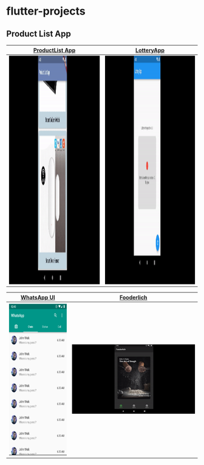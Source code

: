 # flutter-projects


## Product List App
 | [ProductList App](https://github.com/dckakon/flutter-projects/tree/master/product-list) | [LotteryApp](https://github.com/dckakon/flutter-projects/tree/master/lottery_app)
|--|--|
<img src="https://github.com/dckakon/flutter-projects/blob/master/screenshots/productlist.gif" height=600 alt="Screenshot"/> | <img src="https://github.com/dckakon/flutter-projects/blob/master/screenshots/lotteryapp.gif" height=600 alt="Screenshot"/> 


| [WhatsApp UI](https://github.com/dckakon/flutter-projects/tree/master/whatsapp_ui) | [Fooderlich](https://github.com/dckakon/flutter-projects/tree/master/fooderlich)
|--|--|
<img src="https://github.com/dckakon/flutter-projects/blob/master/screenshots/whatsapp.png" height=400 alt="Screenshot"/> | <img src="https://github.com/dckakon/flutter-projects/blob/master/screenshots/fooderlich.gif"  alt="Screenshot"/> | 
